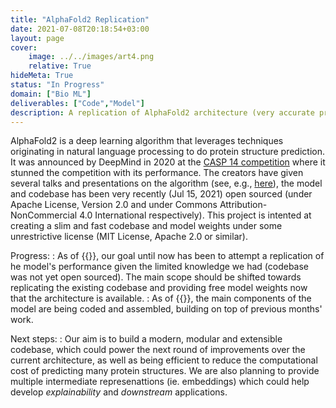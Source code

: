 ```yaml
---
title: "AlphaFold2 Replication"
date: 2021-07-08T20:18:54+03:00
layout: page
cover:
    image: ../../images/art4.png
    relative: True
hideMeta: True
status: "In Progress"
domain: ["Bio ML"]
deliverables: ["Code","Model"]
description: A replication of AlphaFold2 architecture (very accurate protein structure prediction model) with a free licensing.
---
```


AlphaFold2 is a deep learning algorithm that leverages techniques originating in natural language processing to do protein structure prediction. It was announced by DeepMind in 2020 at the [CASP 14 competition](https://predictioncenter.org/casp14/) where it stunned the competition with its performance. The creators have given several talks and presentations on the algorithm (see, e.g., [here](https://predictioncenter.org/casp14/doc/presentations/2020_12_01_TS_predictor_AlphaFold2.pdf)), the model and codebase has been very recently (Jul 15, 2021) open sourced (under Apache License, Version 2.0 and under Commons Attribution-NonCommercial 4.0 International respectively). 
This project is intented at creating a slim and fast codebase and model weights under some unrestrictive license (MIT License, Apache 2.0 or similar). 


Progress:
: As of {{<date year="2021" month="07" day="15">}}, our goal until now has been to attempt a replication of he model's performance given the limited knowledge we had (codebase was not yet open sourced). The main scope should be shifted towards replicating the existing codebase and providing free model weights now that the architecture is available. 
: As of {{<date year="2021" month="07" day="23">}}, the main components of the model are being coded and assembled, building on top of previous months' work.
    
Next steps: 
: Our aim is to build a modern, modular and extensible codebase, which could power the next round of improvements over the current architecture, as well as being efficient to reduce the computational cost of predicting many protein structures. We are also planning to provide multiple intermediate represenattions (ie. embeddings) which could help develop *explainability* and *downstream* applications.  

